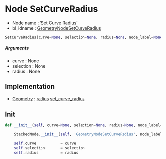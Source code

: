 # Node SetCurveRadius

- Node name : 'Set Curve Radius'
- bl_idname : [GeometryNodeSetCurveRadius](https://docs.blender.org/api/current/bpy.types.GeometryNodeSetCurveRadius.html)


``` python
SetCurveRadius(curve=None, selection=None, radius=None, node_label=None, node_color=None)
```
##### Arguments

- curve : None
- selection : None
- radius : None

## Implementation

- [Geometry](/docs/GeoNodes/Geometry.md) : [radius](/docs/GeoNodes/Geometry.md#radius) [set_curve_radius](/docs/GeoNodes/Geometry.md#set_curve_radius)

## Init

``` python
def __init__(self, curve=None, selection=None, radius=None, node_label=None, node_color=None):

    StackedNode.__init__(self, 'GeometryNodeSetCurveRadius', node_label=node_label, node_color=node_color)

    self.curve           = curve
    self.selection       = selection
    self.radius          = radius
```
